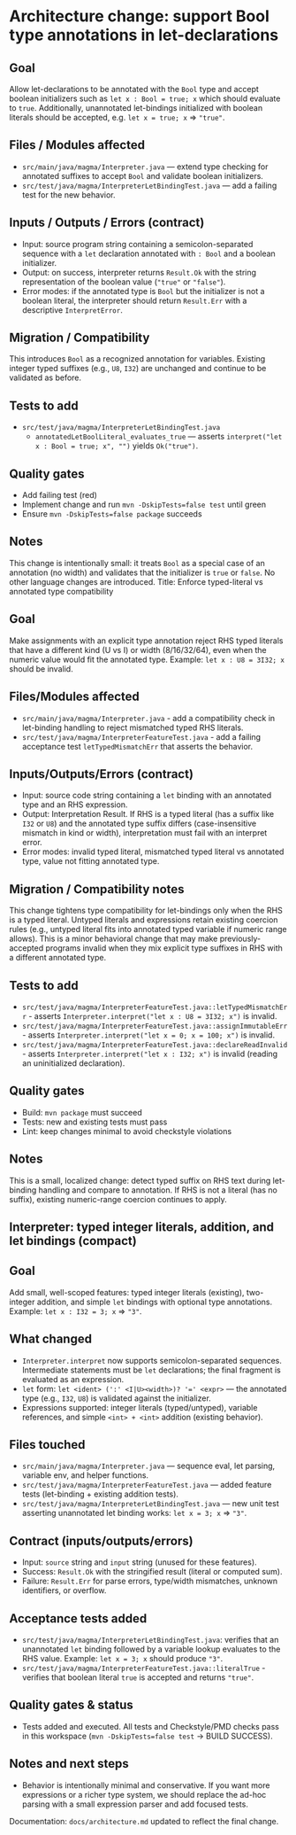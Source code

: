 # Architecture change: support Bool type annotations in let-declarations

Goal
----
Allow let-declarations to be annotated with the `Bool` type and accept boolean
initializers such as `let x : Bool = true; x` which should evaluate to `true`.
Additionally, unannotated let-bindings initialized with boolean literals
should be accepted, e.g. `let x = true; x` => `"true"`.

Files / Modules affected
------------------------
- `src/main/java/magma/Interpreter.java` — extend type checking for annotated
  suffixes to accept `Bool` and validate boolean initializers.
- `src/test/java/magma/InterpreterLetBindingTest.java` — add a failing test for
  the new behavior.

Inputs / Outputs / Errors (contract)
-----------------------------------
- Input: source program string containing a semicolon-separated sequence with
  a `let` declaration annotated with `: Bool` and a boolean initializer.
- Output: on success, interpreter returns `Result.Ok` with the string
  representation of the boolean value (`"true"` or `"false"`).
- Error modes: if the annotated type is `Bool` but the initializer is not a
  boolean literal, the interpreter should return `Result.Err` with a
  descriptive `InterpretError`.

Migration / Compatibility
-------------------------
This introduces `Bool` as a recognized annotation for variables. Existing
integer typed suffixes (e.g., `U8`, `I32`) are unchanged and continue to be
validated as before.

Tests to add
------------
- `src/test/java/magma/InterpreterLetBindingTest.java`
  - `annotatedLetBoolLiteral_evaluates_true` — asserts
    `interpret("let x : Bool = true; x", "")` yields `Ok("true")`.

Quality gates
-------------
- Add failing test (red)
- Implement change and run `mvn -DskipTests=false test` until green
- Ensure `mvn -DskipTests=false package` succeeds

Notes
-----
This change is intentionally small: it treats `Bool` as a special case of an
annotation (no width) and validates that the initializer is `true` or
`false`. No other language changes are introduced.
Title: Enforce typed-literal vs annotated type compatibility

Goal
----
Make assignments with an explicit type annotation reject RHS typed literals that have a different kind (U vs I) or width (8/16/32/64), even when the numeric value would fit the annotated type. Example: `let x : U8 = 3I32; x` should be invalid.

Files/Modules affected
----------------------
- `src/main/java/magma/Interpreter.java` - add a compatibility check in let-binding handling to reject mismatched typed RHS literals.
- `src/test/java/magma/InterpreterFeatureTest.java` - add a failing acceptance test `letTypedMismatchErr` that asserts the behavior.

Inputs/Outputs/Errors (contract)
--------------------------------
- Input: source code string containing a `let` binding with an annotated type and an RHS expression.
- Output: Interpretation Result. If RHS is a typed literal (has a suffix like `I32` or `U8`) and the annotated type suffix differs (case-insensitive mismatch in kind or width), interpretation must fail with an interpret error.
- Error modes: invalid typed literal, mismatched typed literal vs annotated type, value not fitting annotated type.

Migration / Compatibility notes
------------------------------
This change tightens type compatibility for let-bindings only when the RHS is a typed literal. Untyped literals and expressions retain existing coercion rules (e.g., untyped literal fits into annotated typed variable if numeric range allows). This is a minor behavioral change that may make previously-accepted programs invalid when they mix explicit type suffixes in RHS with a different annotated type.

Tests to add
------------
- `src/test/java/magma/InterpreterFeatureTest.java::letTypedMismatchErr` - asserts `Interpreter.interpret("let x : U8 = 3I32; x")` is invalid.
 - `src/test/java/magma/InterpreterFeatureTest.java::assignImmutableErr` - asserts `Interpreter.interpret("let x = 0; x = 100; x")` is invalid.
 - `src/test/java/magma/InterpreterFeatureTest.java::declareReadInvalid` - asserts `Interpreter.interpret("let x : I32; x")` is invalid (reading an uninitialized declaration).

Quality gates
-------------
- Build: `mvn package` must succeed
- Tests: new and existing tests must pass
- Lint: keep changes minimal to avoid checkstyle violations

Notes
-----
This is a small, localized change: detect typed suffix on RHS text during let-binding handling and compare to annotation. If RHS is not a literal (has no suffix), existing numeric-range coercion continues to apply.
## Interpreter: typed integer literals, addition, and let bindings (compact)

Goal
-----
Add small, well-scoped features: typed integer literals (existing), two-integer addition, and simple `let` bindings with optional type annotations. Example: `let x : I32 = 3; x` => `"3"`.

What changed
------------
- `Interpreter.interpret` now supports semicolon-separated sequences. Intermediate statements must be `let` declarations; the final fragment is evaluated as an expression.
- `let` form: `let <ident> (':' <I|U><width>)? '=' <expr>` — the annotated type (e.g., `I32`, `U8`) is validated against the initializer.
- Expressions supported: integer literals (typed/untyped), variable references, and simple `<int> + <int>` addition (existing behavior).

Files touched
------------
- `src/main/java/magma/Interpreter.java` — sequence eval, let parsing, variable env, and helper functions.
- `src/test/java/magma/InterpreterFeatureTest.java` — added feature tests (let-binding + existing addition tests).
 - `src/test/java/magma/InterpreterLetBindingTest.java` — new unit test asserting unannotated let binding works: `let x = 3; x` => `"3"`.

Contract (inputs/outputs/errors)
--------------------------------
- Input: `source` string and `input` string (unused for these features).
- Success: `Result.Ok` with the stringified result (literal or computed sum).
- Failure: `Result.Err` for parse errors, type/width mismatches, unknown identifiers, or overflow.

Acceptance tests added
-----------------------
- `src/test/java/magma/InterpreterLetBindingTest.java`: verifies that an unannotated `let` binding followed by a variable lookup evaluates to the RHS value. Example: `let x = 3; x` should produce `"3"`.
 - `src/test/java/magma/InterpreterFeatureTest.java::literalTrue` - verifies that boolean literal `true` is accepted and returns `"true"`.

Quality gates & status
----------------------
- Tests added and executed. All tests and Checkstyle/PMD checks pass in this workspace (`mvn -DskipTests=false test` -> BUILD SUCCESS).

Notes and next steps
--------------------
- Behavior is intentionally minimal and conservative. If you want more expressions or a richer type system, we should replace the ad-hoc parsing with a small expression parser and add focused tests.

Documentation: `docs/architecture.md` updated to reflect the final change.
